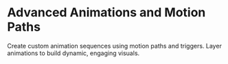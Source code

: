 # Advanced Animations and Motion Paths

Create custom animation sequences using motion paths and triggers. Layer animations to build dynamic, engaging visuals.